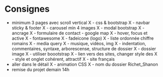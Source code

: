 # Consignes 

- minimum 3 pages avec scroll vertical
X - css & bootstrap
X - navbar sticky & footer
X - carousel min 4 images
X - modal bootstrap
X - ancrage 
X - formulaire de contact - google map
X - hover, focus et active
X - fontawesome 
X - fadeicone (logo)
X - liste ordonnée chiffre romains
X - media query
X - musique, vidéos, img
X - indentation, commentaires, syntaxe, arborescense, structure de dossier
X - dossier image
X - utiliser boootstrap
X - lien vers des sites, changer style des <a>
X - style et onglet cohérent, attractif
X - site français
- aller dans le détail
X - animation CSS
X - nom du dossier Richet_Shanon
- remise du projet demain 14h